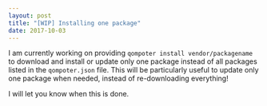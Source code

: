 ```yaml
---
layout: post
title: "[WIP] Installing one package"
date: 2017-10-03
---
```

I am currently working on providing `qompoter install vendor/packagename` to download and install or update only one package instead of all packages listed in the `qompoter.json` file. This will be particularly useful to update only one package when needed, instead of re-downloading everything!

I will let you know when this is done.

